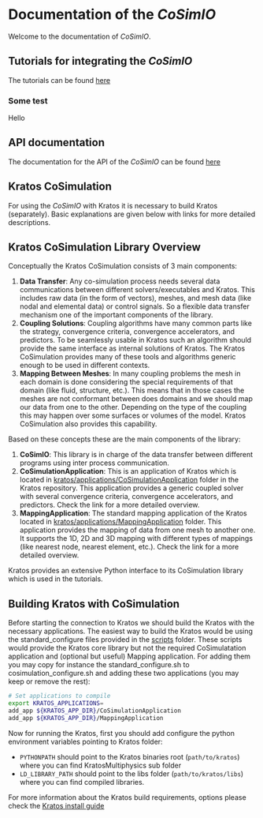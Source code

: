 # Documentation of the _CoSimIO_

Welcome to the documentation of _CoSimIO_.

## Tutorials for integrating the _CoSimIO_
The tutorials can be found [here](tutorials/README.md)

### Some test
Hello

## API documentation
The documentation for the API of the _CoSimIO_ can be found [here](api_docs/README.md)

## Kratos CoSimulation
For using the _CoSimIO_ with Kratos it is necessary to build Kratos (separately). Basic explanations are given below with links for more detailed descriptions.

## Kratos CoSimulation Library Overview
Conceptually the Kratos CoSimulation consists of 3 main components:
1. **Data Transfer**: Any co-simulation process needs several data communications between different solvers/executables and Kratos. This includes raw data (in the form of vectors), meshes, and mesh data (like nodal and elemental data) or control signals. So a flexible data transfer mechanism one of the important components of the library.
2. **Coupling Solutions**: Coupling algorithms have many common parts like the strategy, convergence criteria, convergence accelerators, and predictors. To be seamlessly usable in Kratos such an algorithm should provide the same interface as internal solutions of Kratos. The Kratos CoSimulation provides many of these tools and algorithms generic enough to be used in different contexts.
3. **Mapping Between Meshes**: In many coupling problems the mesh in each domain is done considering the special requirements of that domain (like fluid, structure, etc.). This means that in those cases the meshes are not conformant between does domains and we should map our data from one to the other. Depending on the type of the coupling this may happen over some surfaces or volumes of the model. Kratos CoSimulation also provides this capability.

Based on these concepts these are the main components of the library:
1. **CoSimIO**: This library is in charge of the data transfer between different programs using inter process communication.
2. **CoSimulationApplication**: This is an application of Kratos which is located in [kratos/applications/CoSimulationApplication](https://github.com/KratosMultiphysics/Kratos/tree/master/applications/CoSimulationApplication) folder in the Kratos repository. This application provides a generic coupled solver with several convergence criteria, convergence accelerators, and predictors. Check the link for a more detailed overview.
3. **MappingApplication**: The standard mapping application of the Kratos located in [kratos/applications/MappingApplication](https://github.com/KratosMultiphysics/Kratos/tree/master/applications/MappingApplication) folder. This application provides the mapping of data from one mesh to another one. It supports the 1D, 2D and 3D mapping with different types of mappings (like nearest node, nearest element, etc.). Check the link for a more detailed overview.

Kratos provides an extensive Python interface to its CoSimulation library which is used in the tutorials.


## Building Kratos with CoSimulation
Before starting the connection to Kratos we should build the Kratos with the necessary applications. The easiest way to build the Kratos would be using the standard_configure files provided in the [scripts](https://github.com/KratosMultiphysics/Kratos/tree/master/scripts) folder. These scripts would provide the Kratos core library but not the required CoSimulatation application and (optional but useful) Mapping application. For adding them you may copy for instance the standard_configure.sh to cosimulation_configure.sh and adding these two applications (you may keep or remove the rest):

```bash
# Set applications to compile
export KRATOS_APPLICATIONS=
add_app ${KRATOS_APP_DIR}/CoSimulationApplication
add_app ${KRATOS_APP_DIR}/MappingApplication
```

Now for running the Kratos, first you should add configure the python environment variables pointing to Kratos folder:
* `PYTHONPATH` should point to the Kratos binaries root (`path/to/kratos`) where you can find KratosMultiphysics sub folder
* `LD_LIBRARY_PATH` should point to the libs folder (`path/to/kratos/libs`) where you can find compiled libraries.

For more information about the Kratos build requirements, options please check the [Kratos install guide](https://github.com/KratosMultiphysics/Kratos/blob/master/INSTALL.md)





<!--


# Testing
[cpp](cpp/README.md)




## Welcome to GitHub Pages

You can use the [editor on GitHub](https://github.com/KratosMultiphysics/CoSimIO/edit/docs-improvement/docs/index.md) to maintain and preview the content for your website in Markdown files.

Whenever you commit to this repository, GitHub Pages will run [Jekyll](https://jekyllrb.com/) to rebuild the pages in your site, from the content in your Markdown files.

### Markdown

Markdown is a lightweight and easy-to-use syntax for styling your writing. It includes conventions for

```markdown
Syntax highlighted code block

# Header 1
## Header 2
### Header 3

- Bulleted
- List

1. Numbered
2. List

**Bold** and _Italic_ and `Code` text

[Link](url) and ![Image](src)
```

For more details see [GitHub Flavored Markdown](https://guides.github.com/features/mastering-markdown/).

### Jekyll Themes

Your Pages site will use the layout and styles from the Jekyll theme you have selected in your [repository settings](https://github.com/KratosMultiphysics/CoSimIO/settings/pages). The name of this theme is saved in the Jekyll `_config.yml` configuration file.

### Support or Contact

Having trouble with Pages? Check out our [documentation](https://docs.github.com/categories/github-pages-basics/) or [contact support](https://support.github.com/contact) and we’ll help you sort it out. -->
